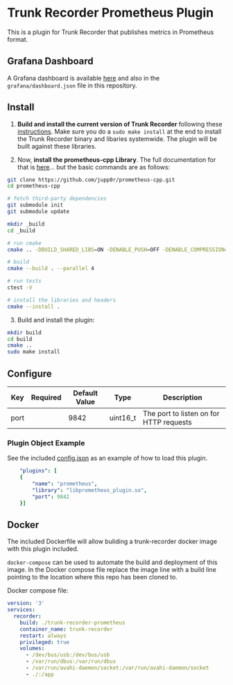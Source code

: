 # Trunk Recorder Prometheus Plugin

This is a plugin for Trunk Recorder that publishes metrics in Prometheus format.

## Grafana Dashboard

A Grafana dashboard is available [here](https://grafana.com/grafana/dashboards/19959) and also in the `grafana/dashboard.json` file in this repository.

## Install

1. **Build and install the current version of Trunk Recorder** following these [instructions](https://github.com/robotastic/trunk-recorder/blob/master/docs/INSTALL-LINUX.md). Make sure you do a `sudo make install` at the end to install the Trunk Recorder binary and libaries systemwide. The plugin will be built against these libraries.

1. Now, **install the prometheus-cpp Library**. The full documentation for that is [here](https://github.com/jupp0r/prometheus-cpp)... but the basic commands are as follows:

```bash
git clone https://github.com/jupp0r/prometheus-cpp.git
cd prometheus-cpp

# fetch third-party dependencies
git submodule init
git submodule update

mkdir _build
cd _build

# run cmake
cmake .. -DBUILD_SHARED_LIBS=ON -DENABLE_PUSH=OFF -DENABLE_COMPRESSION=OFF

# build
cmake --build . --parallel 4

# run tests
ctest -V

# install the libraries and headers
cmake --install .
```

3. Build and install the plugin:

```bash
mkdir build
cd build
cmake ..
sudo make install
```

## Configure

| Key       | Required | Default Value | Type     | Description                                                  |
| --------- | :------: | ------------- | -------- | ------------------------------------------------------------ |
| port      |          | 9842          | uint16_t | The port to listen on for HTTP requests                      |

### Plugin Object Example

See the included [config.json](./config.json) as an example of how to load this plugin.

```yaml
    "plugins": [
    {
        "name": "prometheus",
        "library": "libprometheus_plugin.so",
        "port": 9842
    }]
```

## Docker

The included Dockerfile will allow buliding a trunk-recorder docker image with this plugin included.

`docker-compose` can be used to automate the build and deployment of this image. In the Docker compose file replace the image line with a build line pointing to the location where this repo has been cloned to.

Docker compose file:

```yaml
version: '3'
services:
  recorder:
    build: ./trunk-recorder-prometheus
    container_name: trunk-recorder
    restart: always
    privileged: true
    volumes:
      - /dev/bus/usb:/dev/bus/usb
      - /var/run/dbus:/var/run/dbus
      - /var/run/avahi-daemon/socket:/var/run/avahi-daemon/socket
      - ./:/app
```

